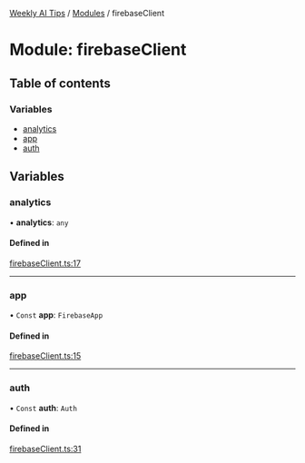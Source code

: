 [Weekly AI Tips](../README.md) / [Modules](../modules.md) / firebaseClient

# Module: firebaseClient

## Table of contents

### Variables

- [analytics](firebaseClient.md#analytics)
- [app](firebaseClient.md#app)
- [auth](firebaseClient.md#auth)

## Variables

### analytics

• **analytics**: `any`

#### Defined in

[firebaseClient.ts:17](https://github.com/alexsoyes/weekly-ai-tips/blob/82d80f9c03fb9b1eb480331758fae01e00b39731/firebaseClient.ts#L17)

___

### app

• `Const` **app**: `FirebaseApp`

#### Defined in

[firebaseClient.ts:15](https://github.com/alexsoyes/weekly-ai-tips/blob/82d80f9c03fb9b1eb480331758fae01e00b39731/firebaseClient.ts#L15)

___

### auth

• `Const` **auth**: `Auth`

#### Defined in

[firebaseClient.ts:31](https://github.com/alexsoyes/weekly-ai-tips/blob/82d80f9c03fb9b1eb480331758fae01e00b39731/firebaseClient.ts#L31)
